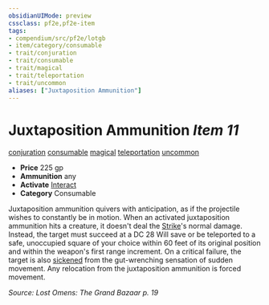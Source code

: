```yaml
---
obsidianUIMode: preview
cssclass: pf2e,pf2e-item
tags:
- compendium/src/pf2e/lotgb
- item/category/consumable
- trait/conjuration
- trait/consumable
- trait/magical
- trait/teleportation
- trait/uncommon
aliases: ["Juxtaposition Ammunition"]
---
```

# Juxtaposition Ammunition *Item 11*  
[conjuration](../../../rules/traits/conjuration.md)  [consumable](../../../rules/traits/consumable.md)  [magical](../../../rules/traits/magical.md)  [teleportation](../../../rules/traits/teleportation.md)  [uncommon](../../../rules/traits/uncommon.md)  

- **Price** 225 gp
- **Ammunition** any
- **Activate** [Interact](../../../rules/actions/interact.md)
- **Category** Consumable

Juxtaposition ammunition quivers with anticipation, as if the projectile wishes to constantly be in motion. When an activated juxtaposition ammunition hits a creature, it doesn't deal the [Strike](../../../rules/actions/strike.md)'s normal damage. Instead, the target must succeed at a DC 28 Will save or be teleported to a safe, unoccupied square of your choice within 60 feet of its original position and within the weapon's first range increment. On a critical failure, the target is also [sickened](../../../rules/conditions.md#Sickened) from the gut-wrenching sensation of sudden movement. Any relocation from the juxtaposition ammunition is forced movement.

*Source: Lost Omens: The Grand Bazaar p. 19*